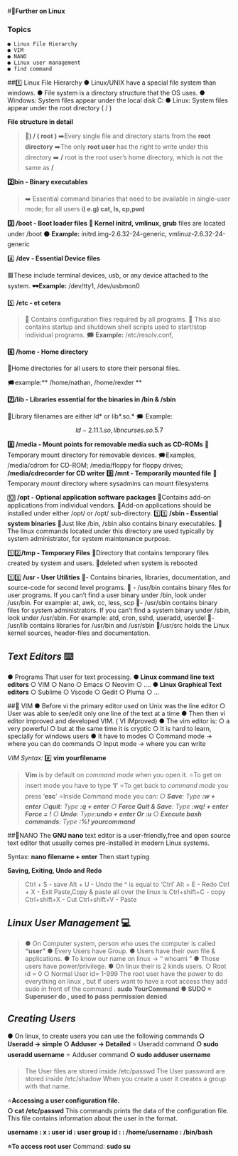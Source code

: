 #🌠**Further on Linux**
### Topics
    ● Linux File Hierarchy
    ● VIM
    ● NANO
    ● Linux user management
    ● find command

##:one: Linux File Hierarchy 
    ● Linux/UNIX have a special
       file system than windows.
    ● File system is a directory
         structure that the OS uses.
    ● Windows: System files appear under the
       local disk C:
    ● Linux: System files appear under the root
       directory ( / )

**File structure in detail**
   > **🥇)  / ( root )**
   ➡️Every single file and
    directory starts from the
    **root directory**
    ➡️The only **root user** has the
    right to write under this
    directory
   ➡️ **/** root is the root user’s home
    directory, which is not the
    same as **/**

**:two:bin - Binary executables**
>➡️ Essential command binaries
that need to be available in
single-user mode; for all
users
 **i) e.g) cat, ls, cp,pwd**    

**:three: /boot - Boot loader files**
**🌳 Kernel initrd, vmlinux, grub**
files are located under /boot
:black_circle: **Example:**
initrd.img-2.6.32-24-generic,
vmlinuz-2.6.32-24-generic

 :four:   **/dev - Essential Device files**

🟥These include terminal devices, usb, or any device attached to the system.
**🕶️Example:** /dev/tty1,
/dev/usbmon0

:five: **/etc - et cetera**
>🔶 Contains configuration files
    required by all programs.
🔶 This also contains startup and
    shutdown shell scripts used to
    start/stop individual programs.
**🗯️  Example:** /etc/resolv.conf,

**:six:  /home - Home directory**

🔶Home directories for all users to store their personal files.

🗯️example:** /home/nathan,
/home/rexder **

**:seven:/lib - Libraries essential for the
binaries in /bin & /sbin**

🔶Library filenames are either ld*
or lib*.so.*
🗯️ Example: $$
ld-2.11.1.so,
libncurses.so.5.7
$$

**:eight: /media - Mount points for removable media such as CD-ROMs**
🔶 Temporary mount directory for removable devices.
🗯️Examples, /media/cdrom for
CD-ROM; /media/floppy for floppy drives;
  **/media/cdrecorder for CD writer**
  **:nine: /mnt - Temporarily mounted file**
🌠Temporary *mount* directory where sysadmins can mount filesystems

🔟 **/opt - Optional application
software packages**
🌠Contains add-on applications
from individual vendors.
🌠Add-on applications should be
installed under either /opt/ or
/opt/ sub-directory.
:one::one:   **/sbin - Essential system binaries**
🌠Just like /bin, /sbin also contains binary executables.
🌠The linux commands located under this directory are used typically by system administrator, for system maintenance purpose.

:one::two:**/tmp - Temporary Files**
🌠Directory that contains temporary files created by system and users.
🌠deleted when system is rebooted

:one::three: **/usr - User Utilities**
🌠- Contains binaries, libraries, documentation, and
source-code for second level programs.
🌠 - /usr/bin contains binary files for user programs. If
you can’t find a user binary under /bin, look under
/usr/bin. For example: at, awk, cc, less, scp
🌠- /usr/sbin contains binary files for system
administrators. If you can’t find a system binary
under /sbin, look under /usr/sbin. For example: atd,
cron, sshd, useradd, userdel
🌠- /usr/lib contains libraries for /usr/bin and
/usr/sbin
🌠/usr/src holds the Linux kernel sources,
header-files and documentation.


## *Text Editors* ⌨️

● Programs That user for text processing.
**● Linux command line text editors**
        ○ VIM
        ○ Nano
        ○ Emacs
        ○ Neovim
        ○ ….
**● Linux Graphical Text editors**
    ○ Sublime
    ○ Vscode
    ○ Gedit
    ○ Pluma
    ○ …

##🥇 VIM
    ● Before vi the primary editor used on Unix was the line editor
        ○ User was able to see/edit only one line of the text at a time
    ● Then then vi editor improved and developed VIM. ( VI iMproved)
    ● The vim editor is:
        ○ a very powerful
        ○ but at the same time it is cryptic
        ○ It is hard to learn, specially for windows users
    ● It have to modes
        ○ Command mode -> where you can do commands
        ○ Input mode -> where you can write

*VIM Syntax:*
       #️⃣ **vim yourfilename**
>**Vim** is by default on *command mode* when you open it.
⭐To get on insert mode you have to type **‘i’**
⭐To get back to *command mode* you press ‘**esc**’ 
⭐Inside Command mode you can:
    *○ **Save**: Type **:w + enter**
    ○**quit**: Type **:q + enter**
    ○ **Force Quit & Save**: Type **:wq! + enter Force = !**
    ○ **Undo**: Type:**undo + enter Or :u**
    ○ **Execute bash commands**: Type **:%! yourcommand***   

##🥈NANO
The **GNU nano** text editor is a user-friendly,free and open source text editor that usually comes pre-installed in modern Linux systems.

Syntax:
**nano filename + enter**
Then start typing

**Saving, Exiting, Undo and Redo**
>Ctrl + S - save
Alt + U - Undo the ^ is equal to ‘Ctrl’
Alt + E - Redo
Ctrl + X - Exit
Paste,Copy & paste all over the linux is
Ctrl+shift+C - copy
Ctrl+shift+X - Cut
Ctrl+shift+V - Paste 

## *Linux User Management* :computer:
>● On Computer system, person who uses the computer is called **“user”**
● Every Users have Group.
● Users have their own file & applications.
● To know our name on linux -> “ whoami “
● Those users have power/privilege.
● On linux their is 2 kinds users.
    ○ Root id = 0
    ○ Normal User id= 1-999
The root user have the power to do everything on linux ,
but if users want to have a root access they add sudo in front of the command .
**sudo YourCommand**
**● SUDO = Superuser do , used to pass permission denied**

## *Creating Users* 
● On linux, to create users you can use the following commands
**○ Useradd -> simple
    ○ Adduser -> Detailed**
⭐ Useradd command
    **○ sudo useradd username**
⭐ Adduser command
    **○ sudo adduser username**
>The User files are stored inside /etc/passwd
The User password are stored inside /etc/shadow
When you create a user it creates a group with that name.

⭐**Accessing a user configuration file.**  
  **○ cat /etc/passwd**
This commands prints the data of the configuration file. This file contains information about the user in the format.  

**username : x : user id : user group id : : /home/username : /bin/bash**

**⭐To access root user**
Command:    **sudo su**